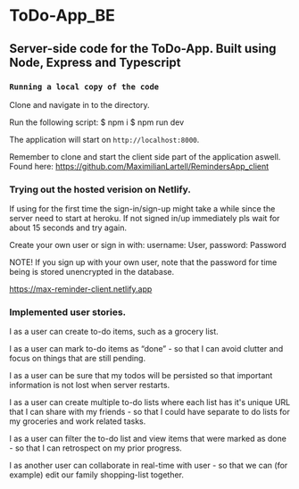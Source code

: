 # ToDo-App_BE

## Server-side code for the ToDo-App. Built using Node, Express and Typescript

### `Running a local copy of the code`

Clone and navigate in to the directory.

Run the following script:
$ npm i
$ npm run dev

The application will start on `http://localhost:8000`.

Remember to clone and start the client side part of the application aswell.
Found here: https://github.com/MaximilianLartell/RemindersApp_client

### Trying out the hosted verision on Netlify.

If using for the first time the sign-in/sign-up might take a while since the server need to start at heroku.
If not signed in/up immediately pls wait for about 15 seconds and try again.

Create your own user or sign in with:
username: User,
password: Password

NOTE! If you sign up with your own user, note that the password for time being is stored unencrypted in the database.

https://max-reminder-client.netlify.app

### Implemented user stories.

I as a user can create to-do items, such as a grocery list.

I as a user can mark to-do items as “done” - so that I can avoid clutter and focus on things that are still pending.

I as a user can be sure that my todos will be persisted so that important information is not lost when server restarts.

I as a user can create multiple to-do lists where each list has it's unique URL that I can share with my friends - so that I could have separate to do lists for my groceries and work related tasks.

I as a user can filter the to-do list and view items that were marked as done - so that I can retrospect on my prior progress.

​I as ​another user ​can collaborate in real-time with ​user ​- so that we can (for example) edit our family shopping-list together.

